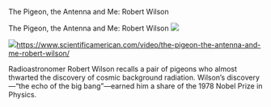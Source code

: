 The Pigeon, the Antenna and Me: Robert Wilson

The Pigeon, the Antenna and Me: Robert Wilson
![](../_resources/f4befd42729432104085642a4da57560.png)

![](../_resources/a55e279b2a1664a99001b164bec0aa21.png)https://www.scientificamerican.com/video/the-pigeon-the-antenna-and-me-robert-wilson/

Radioastronomer Robert Wilson recalls a pair of pigeons who almost thwarted the discovery of cosmic background radiation. Wilson&rsquo;s discovery&mdash;&ldquo;the echo of the big bang&rdquo;&mdash;earned him a share of the 1978 Nobel Prize in Physics.